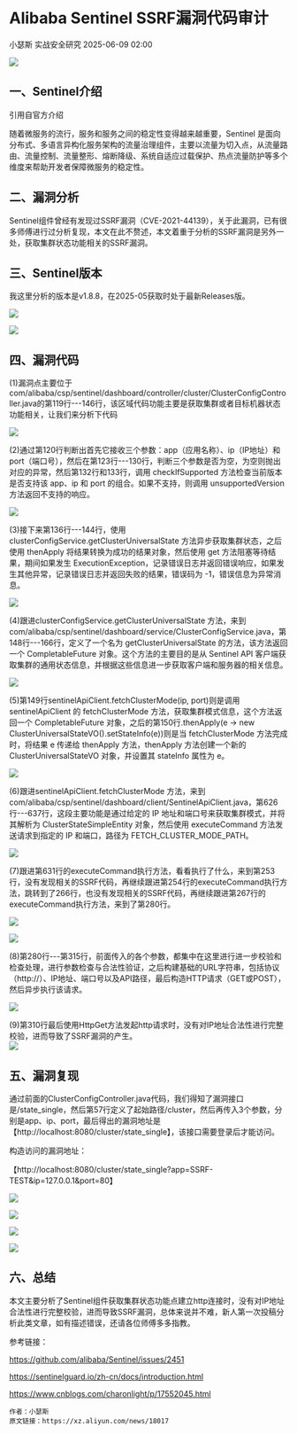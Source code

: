 #  Alibaba Sentinel SSRF漏洞代码审计  
小瑟斯  实战安全研究   2025-06-09 02:00  
  
![](https://mmbiz.qpic.cn/mmbiz_jpg/zBdps5HcBF2nanSbDREKQzeAzvK5Ta0ibh6AMR1JynTibCiaricvcGrwpgTycUdfvW0TyibzoleLeJvZpmKFMtZsmBQ/640?wx_fmt=jpeg&from=appmsg "")  
  
## 一、Sentinel介绍  
  
  
引用自官方介绍  
  
  
随着微服务的流行，服务和服务之间的稳定性变得越来越重要，Sentinel 是面向分布式、多语言异构化服务架构的流量治理组件，主要以流量为切入点，从流量路由、流量控制、流量整形、熔断降级、系统自适应过载保护、热点流量防护等多个维度来帮助开发者保障微服务的稳定性。  
  
  
## 二、漏洞分析  
  
  
Sentinel组件曾经有发现过SSRF漏洞（CVE-2021-44139），关于此漏洞，已有很多师傅进行过分析复现，本文在此不赘述，本文着重于分析的SSRF漏洞是另外一处，获取集群状态功能相关的SSRF漏洞。  
  
  
## 三、Sentinel版本  
  
  
我这里分析的版本是v1.8.8，在2025-05获取时处于最新Releases版。  
  
  
![](https://mmbiz.qpic.cn/mmbiz_jpg/zBdps5HcBF2nanSbDREKQzeAzvK5Ta0ibibea2093TiacdzwuEZTHOLBC583EDlXlIng4tnXukRTgM2Tzkd8uHodQ/640?wx_fmt=jpeg&from=appmsg "")  
  
  
![](https://mmbiz.qpic.cn/mmbiz_jpg/zBdps5HcBF2nanSbDREKQzeAzvK5Ta0ibt3Pjsq058K8s6bLB6nMiab2DIAR1AXujGHOqiaSW6JavzOpDn9aLsPzg/640?wx_fmt=jpeg&from=appmsg "")  
  
## 四、漏洞代码  
  
  
(1)漏洞点主要位于com/alibaba/csp/sentinel/dashboard/controller/cluster/ClusterConfigController.java的第119行---146行，该区域代码功能主要是获取集群或者目标机器状态功能相关，让我们来分析下代码  
  
  
![](https://mmbiz.qpic.cn/mmbiz_jpg/zBdps5HcBF2nanSbDREKQzeAzvK5Ta0ibgZenEph5AB7tq9Pf1aibib0fqf8t1gSuk8YUt1mvYWgLThUSwW6OL6uA/640?wx_fmt=jpeg&from=appmsg "")  
  
  
  
(2)通过第120行判断出首先它接收三个参数：app（应用名称）、ip（IP地址）和port（端口号），然后在第123行---130行，判断三个参数是否为空，为空则抛出对应的异常，然后第132行和133行，调用 checkIfSupported 方法检查当前版本是否支持该 app、ip 和 port 的组合。如果不支持，则调用 unsupportedVersion 方法返回不支持的响应。  
  
  
![](https://mmbiz.qpic.cn/mmbiz_jpg/zBdps5HcBF2nanSbDREKQzeAzvK5Ta0ibsceI7KjlX9ia7icLXTjUoicLIARa4icyEPW1ylwEUZE0xs9vt1GecFic2fg/640?wx_fmt=jpeg&from=appmsg "")  
  
  
  
  
(3)接下来第136行---144行，使用 clusterConfigService.getClusterUniversalState 方法异步获取集群状态，之后使用 thenApply 将结果转换为成功的结果对象，然后使用 get 方法阻塞等待结果，期间如果发生 ExecutionException，记录错误日志并返回错误响应，如果发生其他异常，记录错误日志并返回失败的结果，错误码为 -1，错误信息为异常消息。  
  
  
![](https://mmbiz.qpic.cn/mmbiz_jpg/zBdps5HcBF2nanSbDREKQzeAzvK5Ta0ibTqlicKAUDqEdn3PZunoY05tic74nNKjKT5ITToXCU3hNcE8QiaeM34GBw/640?wx_fmt=jpeg&from=appmsg "")  
  
  
  
  
(4)跟进clusterConfigService.getClusterUniversalState 方法，来到com/alibaba/csp/sentinel/dashboard/service/ClusterConfigService.java，第148行---166行，定义了一个名为 getClusterUniversalState 的方法，该方法返回一个 CompletableFuture<ClusterUniversalStateVO> 对象。这个方法的主要目的是从 Sentinel API 客户端获取集群的通用状态信息，并根据这些信息进一步获取客户端和服务器的相关信息。  
  
  
![](https://mmbiz.qpic.cn/mmbiz_jpg/zBdps5HcBF2nanSbDREKQzeAzvK5Ta0ibqaTXBZ0jCj2CNlRN4MQyoqGNfNelmX3cic2icODJEicyeeFwtKkibJYhkg/640?wx_fmt=jpeg&from=appmsg "")  
  
  
  
  
(5)第149行sentinelApiClient.fetchClusterMode(ip, port)则是调用 sentinelApiClient 的 fetchClusterMode 方法，获取集群模式信息，这个方法返回一个 CompletableFuture 对象，之后的第150行.thenApply(e -> new ClusterUniversalStateVO().setStateInfo(e))则是当 fetchClusterMode 方法完成时，将结果 e 传递给 thenApply 方法，thenApply 方法创建一个新的 ClusterUniversalStateVO 对象，并设置其 stateInfo 属性为 e。  
  
  
![](https://mmbiz.qpic.cn/mmbiz_jpg/zBdps5HcBF2nanSbDREKQzeAzvK5Ta0ibZFicEaicL0FlvDHxoOyzB7w5icE6RPic93pc6ZJpLiaJoeC3wKAZ9JribwJw/640?wx_fmt=jpeg&from=appmsg "")  
  
  
  
  
(6)跟进sentinelApiClient.fetchClusterMode 方法，来到com/alibaba/csp/sentinel/dashboard/client/SentinelApiClient.java，第626行---637行，这段主要功能是通过给定的 IP 地址和端口号来获取集群模式，并将其解析为 ClusterStateSimpleEntity 对象，然后使用 executeCommand 方法发送请求到指定的 IP 和端口，路径为 FETCH_CLUSTER_MODE_PATH。  
  
  
![](https://mmbiz.qpic.cn/mmbiz_jpg/zBdps5HcBF2nanSbDREKQzeAzvK5Ta0ibHDTDt6QaTvgya7W4icAOYS7WAfl9t9AZ9Gse8HroXrER99LtU4pt6YA/640?wx_fmt=jpeg&from=appmsg "")  
  
  
  
  
(7)跟进第631行的executeCommand执行方法，看看执行了什么，来到第253行，没有发现相关的SSRF代码，再继续跟进第254行的executeCommand执行方法，跳转到了266行，也没有发现相关的SSRF代码，再继续跟进第267行的executeCommand执行方法，来到了第280行。  
  
  
![](https://mmbiz.qpic.cn/mmbiz_jpg/zBdps5HcBF2nanSbDREKQzeAzvK5Ta0ibrSZ7hPOe5Mb2UWqDc8mXs21YZ5Gd8ZPJdEXa3yCUj7KibSMceBReibfg/640?wx_fmt=jpeg&from=appmsg "")  
  
  
![](https://mmbiz.qpic.cn/mmbiz_jpg/zBdps5HcBF2nanSbDREKQzeAzvK5Ta0ibfbnAuibdIy1LI8At9k4J2J6SpYuLh59ibtVYe2qibBafjYtXics64ssUkQ/640?wx_fmt=jpeg&from=appmsg "")  
  
  
  
(8)第280行---第315行，前面传入的各个参数，都集中在这里进行进一步校验和检查处理，进行参数检查与合法性验证，之后构建基础的URL字符串，包括协议（http://）、IP地址、端口号以及API路径，最后构造HTTP请求（GET或POST），然后异步执行该请求。  
  
  
![](https://mmbiz.qpic.cn/mmbiz_jpg/zBdps5HcBF2nanSbDREKQzeAzvK5Ta0ibyfMUak9Ngnqib8Q7JH64Hiba5dZb4kIqFjK6HyhIJ1TNCicEMjY8Dc68A/640?wx_fmt=jpeg&from=appmsg "")  
  
  
  
  
(9)第310行最后使用HttpGet方法发起http请求时，没有对IP地址合法性进行完整校验，进而导致了SSRF漏洞的产生。  
![](https://mmbiz.qpic.cn/mmbiz_jpg/zBdps5HcBF2nanSbDREKQzeAzvK5Ta0ibcXiay4lEN1udZrrDIZZlsaweZnJicsHI8VdsKZEjLibDwO7eOVgr5dIwQ/640?wx_fmt=jpeg&from=appmsg "")  
  
  
  
  
## 五、漏洞复现  
  
  
通过前面的ClusterConfigController.java代码，我们得知了漏洞接口是/state_single，然后第57行定义了起始路径/cluster，然后再传入3个参数，分别是app、ip、port，最后得出的漏洞地址是【http://localhost:8080/cluster/state_single】，该接口需要登录后才能访问。  
  
  
构造访问的漏洞地址：  
  
  
【http://localhost:8080/cluster/state_single?app=SSRF-TEST&ip=127.0.0.1&port=80】  
  
  
![](https://mmbiz.qpic.cn/mmbiz_jpg/zBdps5HcBF2nanSbDREKQzeAzvK5Ta0ibpV3iajPNbkNQQWwCHkXMDLJiabYicgu3sK2iaoL0ITGV8Q0s6cZ33icxrtQ/640?wx_fmt=jpeg&from=appmsg "")  
  
  
![](https://mmbiz.qpic.cn/mmbiz_jpg/zBdps5HcBF2nanSbDREKQzeAzvK5Ta0ibstcARNPl28wuPkmg2VGJR4ibplicYPhXe06rRxu1dS9JebzFLFOibSdkg/640?wx_fmt=jpeg&from=appmsg "")  
  
  
![](https://mmbiz.qpic.cn/mmbiz_jpg/zBdps5HcBF2nanSbDREKQzeAzvK5Ta0ibP6TJkRhjdmxz62labakIQTMagAq8sGtSUtGYHiax42dzKRE6560baVQ/640?wx_fmt=jpeg&from=appmsg "")  
  
  
![](https://mmbiz.qpic.cn/mmbiz_jpg/zBdps5HcBF2nanSbDREKQzeAzvK5Ta0iblzjHOy9yn61JvjwB1oSq22bWic1H1WqQgbalMvHrU5iaoibQqBGHGbDtA/640?wx_fmt=jpeg&from=appmsg "")  
  
  
  
## 六、总结  
  
  
本文主要分析了Sentinel组件获取集群状态功能点建立http连接时，没有对IP地址合法性进行完整校验，进而导致SSRF漏洞，总体来说并不难，新人第一次投稿分析此类文章，如有描述错误，还请各位师傅多多指教。  
  
  
  
参考链接：  
  
  
https://github.com/alibaba/Sentinel/issues/2451  
  
  
https://sentinelguard.io/zh-cn/docs/introduction.html  
  
  
https://www.cnblogs.com/charonlight/p/17552045.html  
  
```
作者：小瑟斯
原文链接：https://xz.aliyun.com/news/18017
```  
  
  
